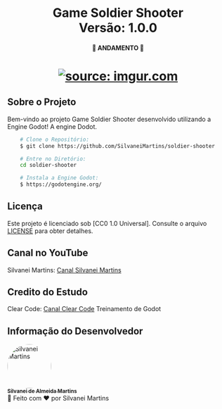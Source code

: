 <h1 align="center">
    Game Soldier Shooter
    <br />
    Versão: 1.0.0
</h1>

<h4 align="center">
    🚀 ANDAMENTO 🚀
</h4>

<h1 align="center">
    <a href="https://imgur.com/Rv6FmsH"><img src="https://i.imgur.com/Rv6FmsH.png" title="source: imgur.com" /></a>
    <br />
</h1>

## Sobre o Projeto

Bem-vindo ao projeto Game Soldier Shooter desenvolvido utilizando a Engine Godot! A engine Dodot.


```bash
    # Clone o Repositório:
    $ git clone https://github.com/SilvaneiMartins/soldier-shooter

    # Entre no Diretório:
    cd soldier-shooter

    # Instala a Engine Godot:
    $ https://godotengine.org/
```

## Licença

Este projeto é licenciado sob [CC0 1.0 Universal]. Consulte o arquivo [LICENSE]( https://github.com/SilvaneiMartins/sam-fitness/blob/master/LICENSE) para obter detalhes.

## Canal no YouTube

Silvanei Martins: [Canal Silvanei Martins](https://www.youtube.com/channel/UCmYDvec1_liMzbQcbXtuLmg/videos)

## Credito do Estudo

Clear Code: [Canal Clear Code](https://www.youtube.com/@ClearCode)
Treinamento de Godot

## Informação do Desenvolvedor

<a href="https://github.com/SilvaneiMartins">
    <img
        style="border-radius:50%"
        src="https://github.com/SilvaneiMartins.png"
        width="100px;"
        alt="Silvanei Martins"
    />
    <br />
    <sub>
        <b>Silvanei de Almeida Martins</b>
    </sub>
</a>
     <a href="https://github.com/SilvaneiMartins" title="Silvanei martins" >
 </a>
<br />
🚀 Feito com ❤️ por Silvanei Martins
